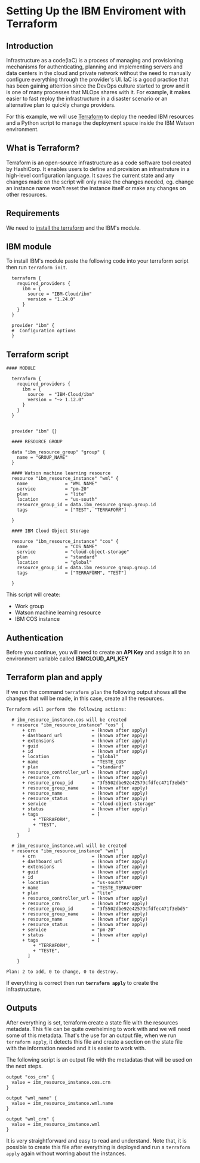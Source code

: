 # Setting Up the IBM Enviroment with Terraform

## Introduction

Infrastructure as a code(IaC) is a process of managing and provisioning mechanisms for authenticating, planning and implementing servers and data centers in the cloud and private network without the need to manually configure everything through the provider's UI. IaC is a good practice that has been gaining attention since the DevOps culture started to grow and it is one of many processes that MLOps shares with it. For example, it makes easier to fast reploy the infrastructure in a disaster scenario or an alternative plan to quickly change providers.

For this example, we will use [Terraform](https://www.terraform.io/) to deploy the needed IBM resources and a Python script to manage the deployment space inside the IBM Watson environment.


## What is Terraform?

Terraform is an open-source infrastructure as a code software tool created by HashiCorp. It enables users to define and provision an infrastruture in a high-level configuration language. It saves the current state and any changes made on the script will only make the changes needed, eg. change an instance name won't reset the instance itself or make any changes on other resources.

## Requirements

We need to [install the terraform](https://learn.hashicorp.com/tutorials/terraform/install-cli) and the IBM's module.

## IBM module

  To install IBM's module paste the following code into your terraform script then run ```terraform init```.
  
```
  terraform {
    required_providers {
      ibm = {
        source = "IBM-Cloud/ibm"
        version = "1.24.0"
      }
    }
  }

  provider "ibm" {
  #  Configuration options
  }
```

## Terraform script

```
#### MODULE

  terraform {
    required_providers {
      ibm = {
        source  = "IBM-Cloud/ibm"
        version = "~> 1.12.0"
      }
    }
  }


  provider "ibm" {}

  #### RESOURCE GROUP

  data "ibm_resource_group" "group" {
    name = "GROUP_NAME"
  }

  #### Watson machine learning resource
  resource "ibm_resource_instance" "wml" {
    name              = "WML_NAME"
    service           = "pm-20"
    plan              = "lite"
    location          = "us-south"
    resource_group_id = data.ibm_resource_group.group.id
    tags              = ["TEST", "TERRAFORM"]

  }

  #### IBM Cloud Object Storage

  resource "ibm_resource_instance" "cos" {
    name              = "COS_NAME"
    service           = "cloud-object-storage"
    plan              = "standard"
    location          = "global"
    resource_group_id = data.ibm_resource_group.group.id
    tags              = ["TERRAFORM", "TEST"]

  }

```

This script will create:

- Work group
- Watson machine learning resource
- IBM COS instance

## Authentication

  Before you continue, you will need to create an **API Key** and assign it to an environment variable called **IBMCLOUD_API_KEY**

## Terraform plan and apply
If we run the command ```terraform plan``` the following output shows all the changes that will be made, in this case, create all the resources.
```
Terraform will perform the following actions:

  # ibm_resource_instance.cos will be created
  + resource "ibm_resource_instance" "cos" {
      + crn                     = (known after apply)
      + dashboard_url           = (known after apply)
      + extensions              = (known after apply)
      + guid                    = (known after apply)
      + id                      = (known after apply)
      + location                = "global"
      + name                    = "TESTE_COS"
      + plan                    = "standard"
      + resource_controller_url = (known after apply)
      + resource_crn            = (known after apply)
      + resource_group_id       = "3f5502dbe92e42579cfdfec471f3ebd5"
      + resource_group_name     = (known after apply)
      + resource_name           = (known after apply)
      + resource_status         = (known after apply)
      + service                 = "cloud-object-storage"
      + status                  = (known after apply)
      + tags                    = [
          + "TERRAFORM",
          + "TEST",
        ]
    }

  # ibm_resource_instance.wml will be created
  + resource "ibm_resource_instance" "wml" {
      + crn                     = (known after apply)
      + dashboard_url           = (known after apply)
      + extensions              = (known after apply)
      + guid                    = (known after apply)
      + id                      = (known after apply)
      + location                = "us-south"
      + name                    = "TESTE_TERRAFORM"
      + plan                    = "lite"
      + resource_controller_url = (known after apply)
      + resource_crn            = (known after apply)
      + resource_group_id       = "3f5502dbe92e42579cfdfec471f3ebd5"
      + resource_group_name     = (known after apply)
      + resource_name           = (known after apply)
      + resource_status         = (known after apply)
      + service                 = "pm-20"
      + status                  = (known after apply)
      + tags                    = [
          + "TERRAFORM",
          + "TESTE",
        ]
    }

Plan: 2 to add, 0 to change, 0 to destroy.

```

If everything is correct then run **```terraform apply```** to create the infrastructure.

## Outputs

After everything is set, terraform create a state file with the resources metadata. This file can be quite overhelming to work with and we will need some of this metadata. That's the use for an output file, when we run ```terraform apply```, it detects this file and create a section on the state file with the information needed and it is easier to work with.

The following script is an output file with the metadatas that will be used on the next steps.

```
output "cos_crn" {
  value = ibm_resource_instance.cos.crn
}

output "wml_name" {
  value = ibm_resource_instance.wml.name
}

output "wml_crn" {
  value = ibm_resource_instance.wml
}

```

It is very straightforward and easy to read and understand. Note that, it is possible to create this file after everything is deployed and run a ```terraform apply``` again without worring about the instances.

